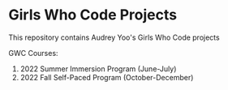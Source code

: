 # Girls Who Code Projects
This repository contains Audrey Yoo's Girls Who Code projects

GWC Courses:

1. 2022 Summer Immersion Program (June-July)
2. 2022 Fall Self-Paced Program (October-December)
